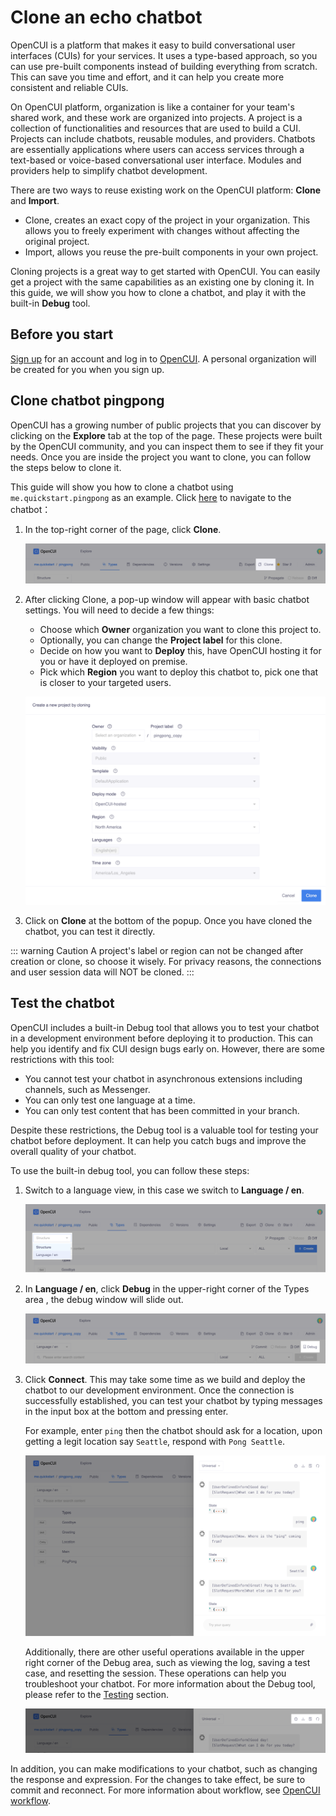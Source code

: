 # Clone an echo chatbot

OpenCUI is a platform that makes it easy to build conversational user interfaces (CUIs) for your services. It uses a type-based approach, so you can use pre-built components instead of building everything from scratch. This can save you time and effort, and it can help you create more consistent and reliable CUIs. 

On OpenCUI platform, organization is like a container for your team's shared work, and these work are organized into projects. A project is a collection of functionalities and resources that are used to build a CUI. Projects can include chatbots, reusable modules, and providers. Chatbots are essentially applications where users can access services through a text-based or voice-based conversational user interface. Modules and providers help to simplify chatbot development. 

There are two ways to reuse existing work on the OpenCUI platform: **Clone** and **Import**. 
- Clone, creates an exact copy of the project in your organization. This allows you to freely experiment with changes without affecting the original project.
- Import, allows you reuse the pre-built components in your own project.

Cloning projects is a great way to get started with OpenCUI. You can easily get a project with the same capabilities as an existing one by cloning it. In this guide, we will show you how to clone a chatbot, and play it with the built-in **Debug** tool.

## Before you start

[Sign up](./signingup.md#sign-up) for an account and log in to [OpenCUI](https://build.opencui.io/login). A personal organization will be created for you when you sign up.

## Clone chatbot pingpong

OpenCUI has a growing number of public projects that you can discover by clicking on the **Explore** tab at the top of the page. These projects were built by the OpenCUI community, and you can inspect them to see if they fit your needs. Once you are inside the project you want to clone, you can follow the steps below to clone it.

This guide will show you how to clone a chatbot using `me.quickstart.pingpong` as an example. Click [here](https://build.opencui.io/org/me.quickstart/agent/pingpong/struct/type) to navigate to the chatbot： 

1. In the top-right corner of the page, click **Clone**. 

    ![enter chatbot](/images/guide/start-with-clone/click_clone.png)

2. After clicking Clone, a pop-up window will appear with basic chatbot settings. You will need to decide a few things: 
   - Choose which **Owner** organization you want to clone this project to.
   - Optionally, you can change the **Project label** for this clone.
   - Decide on how you want to **Deploy** this, have OpenCUI hosting it for you or have it deployed on premise.
   - Pick which **Region** you want to deploy this chatbot to, pick one that is closer to your targeted users.

    ![enter chatbot](/images/guide/start-with-clone/clone.png)

3. Click on **Clone** at the bottom of the popup. Once you have cloned the chatbot, you can test it directly.

::: warning Caution
A project's label or region can not be changed after creation or clone, so choose it wisely. For privacy reasons, the connections and user session data will NOT be cloned.
:::

## Test the chatbot

OpenCUI includes a built-in Debug tool that allows you to test your chatbot in a development environment before deploying it to production. This can help you identify and fix CUI design bugs early on. However, there are some restrictions with this tool:
- You cannot test your chatbot in asynchronous extensions including channels, such as Messenger. 
- You can only test one language at a time.
- You can only test content that has been committed in your branch.

Despite these restrictions, the Debug tool is a valuable tool for testing your chatbot before deployment. It can help you catch bugs and improve the overall quality of your chatbot. 

To use the built-in debug tool, you can follow these steps:
1. Switch to a language view, in this case we switch to **Language / en**. 

   ![try it now](/images/guide/start-with-clone/switch_pingpong_en.png)

2. In **Language / en**, click **Debug** in the upper-right corner of the Types area , the debug window will slide out. 

   ![try it now](/images/guide/start-with-clone/tryitnow_icon.png)

3. Click **Connect**. This may take some time as we build and deploy the chatbot to our development environment. Once the connection is successfully established, you can test your chatbot by typing messages in the input box at the bottom and pressing enter. 
   
   For example, enter `ping` then the chatbot should ask for a location, upon getting a legit location say `Seattle`, respond with `Pong Seattle`. 

   ![pingpong test](/images/guide/start-with-clone/pingpong_test.png)

   Additionally, there are other useful operations available in the upper right corner of the Debug area, such as viewing the log, saving a test case, and resetting the session. These operations can help you troubleshoot your chatbot. For more information about the Debug tool, please refer to the [Testing](../reference/platform/testing.md) section.

   ![operation icon](/images/guide/start-with-clone/operation-icon.png)

In addition, you can make modifications to your chatbot, such as changing the response and expression. For the changes to take effect, be sure to commit and reconnect. For more information about workflow, see [OpenCUI workflow](opencui-flow.md).